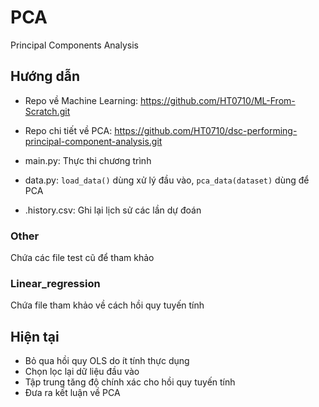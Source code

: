 # PCA
Principal Components Analysis

## Hướng dẫn
- Repo về Machine Learning: 
https://github.com/HT0710/ML-From-Scratch.git
- Repo chi tiết về PCA: 
https://github.com/HT0710/dsc-performing-principal-component-analysis.git

- main.py: Thực thi chương trình

- data.py: `load_data()` dùng xử lý đầu vào, `pca_data(dataset)` dùng để PCA

- .history.csv: Ghi lại lịch sử các lần dự đoán

### Other
Chứa các file test cũ để tham khảo

### Linear_regression
Chứa file tham khảo về cách hồi quy tuyến tính

## Hiện tại
- Bỏ qua hồi quy OLS do ít tính thực dụng
- Chọn lọc lại dữ liệu đầu vào
- Tập trung tăng độ chính xác cho hồi quy tuyến tính
- Đưa ra kết luận về PCA
